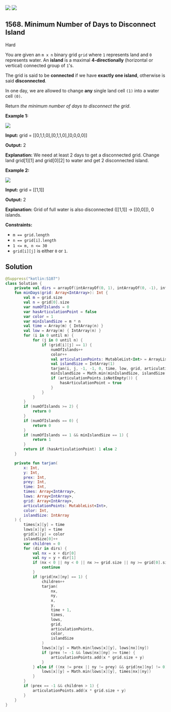 [![](https://img.shields.io/github/stars/javadev/LeetCode-in-Kotlin?label=Stars&style=flat-square)](https://github.com/javadev/LeetCode-in-Kotlin)
[![](https://img.shields.io/github/forks/javadev/LeetCode-in-Kotlin?label=Fork%20me%20on%20GitHub%20&style=flat-square)](https://github.com/javadev/LeetCode-in-Kotlin/fork)

## 1568\. Minimum Number of Days to Disconnect Island

Hard

You are given an `m x n` binary grid `grid` where `1` represents land and `0` represents water. An **island** is a maximal **4-directionally** (horizontal or vertical) connected group of `1`'s.

The grid is said to be **connected** if we have **exactly one island**, otherwise is said **disconnected**.

In one day, we are allowed to change **any** single land cell `(1)` into a water cell `(0)`.

Return _the minimum number of days to disconnect the grid_.

**Example 1:**

![](https://assets.leetcode.com/uploads/2021/12/24/land1.jpg)

**Input:** grid = \[\[0,1,1,0],[0,1,1,0],[0,0,0,0]]

**Output:** 2

**Explanation:** We need at least 2 days to get a disconnected grid. Change land grid[1][1] and grid[0][2] to water and get 2 disconnected island.

**Example 2:**

![](https://assets.leetcode.com/uploads/2021/12/24/land2.jpg)

**Input:** grid = \[\[1,1]]

**Output:** 2

**Explanation:** Grid of full water is also disconnected ([[1,1]] -> [[0,0]]), 0 islands.

**Constraints:**

*   `m == grid.length`
*   `n == grid[i].length`
*   `1 <= m, n <= 30`
*   `grid[i][j]` is either `0` or `1`.

## Solution

```kotlin
@Suppress("kotlin:S107")
class Solution {
    private val dirs = arrayOf(intArrayOf(0, 1), intArrayOf(0, -1), intArrayOf(1, 0), intArrayOf(-1, 0))
    fun minDays(grid: Array<IntArray>): Int {
        val m = grid.size
        val n = grid[0].size
        var numOfIslands = 0
        var hasArticulationPoint = false
        var color = 1
        var minIslandSize = m * n
        val time = Array(m) { IntArray(n) }
        val low = Array(m) { IntArray(n) }
        for (i in 0 until m) {
            for (j in 0 until n) {
                if (grid[i][j] == 1) {
                    numOfIslands++
                    color++
                    val articulationPoints: MutableList<Int> = ArrayList()
                    val islandSize = IntArray(1)
                    tarjan(i, j, -1, -1, 0, time, low, grid, articulationPoints, color, islandSize)
                    minIslandSize = Math.min(minIslandSize, islandSize[0])
                    if (articulationPoints.isNotEmpty()) {
                        hasArticulationPoint = true
                    }
                }
            }
        }
        if (numOfIslands >= 2) {
            return 0
        }
        if (numOfIslands == 0) {
            return 0
        }
        if (numOfIslands == 1 && minIslandSize == 1) {
            return 1
        }
        return if (hasArticulationPoint) 1 else 2
    }

    private fun tarjan(
        x: Int,
        y: Int,
        prex: Int,
        prey: Int,
        time: Int,
        times: Array<IntArray>,
        lows: Array<IntArray>,
        grid: Array<IntArray>,
        articulationPoints: MutableList<Int>,
        color: Int,
        islandSize: IntArray
    ) {
        times[x][y] = time
        lows[x][y] = time
        grid[x][y] = color
        islandSize[0]++
        var children = 0
        for (dir in dirs) {
            val nx = x + dir[0]
            val ny = y + dir[1]
            if (nx < 0 || ny < 0 || nx >= grid.size || ny >= grid[0].size) {
                continue
            }
            if (grid[nx][ny] == 1) {
                children++
                tarjan(
                    nx,
                    ny,
                    x,
                    y,
                    time + 1,
                    times,
                    lows,
                    grid,
                    articulationPoints,
                    color,
                    islandSize
                )
                lows[x][y] = Math.min(lows[x][y], lows[nx][ny])
                if (prex != -1 && lows[nx][ny] >= time) {
                    articulationPoints.add(x * grid.size + y)
                }
            } else if ((nx != prex || ny != prey) && grid[nx][ny] != 0) {
                lows[x][y] = Math.min(lows[x][y], times[nx][ny])
            }
        }
        if (prex == -1 && children > 1) {
            articulationPoints.add(x * grid.size + y)
        }
    }
}
```